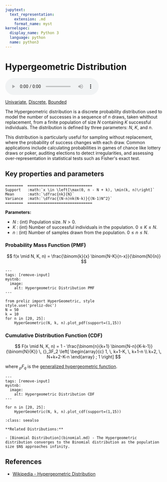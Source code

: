 ```yaml
---
jupytext:
  text_representation:
    extension: .md
    format_name: myst
kernelspec:
  display_name: Python 3
  language: python
  name: python3
---
```

# Hypergeometric Distribution

<audio controls> <source src="../../_static/hypergeometric.mp3" type="audio/mpeg"> This browser cannot play the pronunciation audio file for this distribution. </audio>

[Univariate](../../gallery_tags.rst#univariate), [Discrete](../../gallery_tags.rst#discrete), [Bounded](../../gallery_tags.rst#bounded)

The Hypergeometric distribution is a discrete probability distribution used to model the number of successes in a sequence of $n$ draws, taken whithout replacement, from a finite population of size $N$ containing $K$ successful individuals. The distribution is defined by three parameters: $N$, $K$, and $n$.

This distribution is particularly useful for sampling without replacement, where the probability of success changes with each draw. Common applications include calculating probabilities in games of chance like lottery draws or poker, auditing elections to detect irregularities, and assessing over-representation in statistical tests such as Fisher's exact test.

## Key properties and parameters

```{eval-rst}
========  =============================
Support   :math:`x \in \left[\max(0, n - N + k), \min(k, n)\right]`
Mean      :math:`\dfrac{nk}{N}`
Variance  :math:`\dfrac{(N-n)nk(N-k)}{(N-1)N^2}`
========  =============================
```

**Parameters:**

- $N$ : (int) Population size. $N > 0$.
- $K$ : (int) Number of successful individuals in the population. $0 \leq K \leq N$.
- $n$ : (int) Number of samples drawn from the population. $0 \leq n \leq N$.

### Probability Mass Function (PMF)

$$
f(x \mid N, K, n) = \frac{\binom{k}{x} \binom{N-K}{n-x}}{\binom{N}{n}}
$$

```{code-cell}
---
tags: [remove-input]
mystnb:
  image:
    alt: Hypergeometric Distribution PMF
---

from preliz import HyperGeometric, style
style.use('preliz-doc')
N = 50
k = 10
for n in [20, 25]:
    HyperGeometric(N, k, n).plot_pdf(support=(1,15))
```

### Cumulative Distribution Function (CDF)

$$
F(x \mid N, K, n) = 1 - \frac{\binom{n}{k+1} \binom{N-n}{K-k-1}}{\binom{N}{K}} \, {}_3F_2 \left[ 
\begin{array}{c}
1, \, k+1-K, \, k+1-n \\
k+2, \, N+k+2-K-n
\end{array}
; 1 \right]
$$

where ${}_pF_q$ is the [generalized hypergeometric function](https://en.wikipedia.org/wiki/Generalized_hypergeometric_function).

```{code-cell}
---
tags: [remove-input]
mystnb:
  image:
    alt: Hypergeometric Distribution CDF
---

for n in [20, 25]:
    HyperGeometric(N, k, n).plot_cdf(support=(1,15))
```

```{seealso}
:class: seealso

**Related Distributions:**

- [Binomial Distribution](binomial.md) - The Hypergeometric distribution converges to the Binomial distribution as the population size $N$ approaches infinity.
```

## References

- [Wikipedia - Hypergeometric Distribution](https://en.wikipedia.org/wiki/Hypergeometric_distribution)


